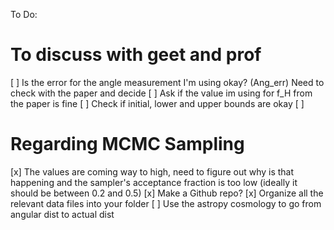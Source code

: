 To Do: 

# To discuss with geet and prof
[ ] Is the error for the angle measurement I'm using okay? (Ang_err)
    Need to check with the paper and decide
[ ] Ask if the value im using for f_H from the paper is fine
[ ] Check if initial, lower and upper bounds are okay
[ ] 

# Regarding MCMC Sampling
[x] The values are coming way to high, need to figure out why is that happening
    and the sampler's acceptance fraction is too low (ideally it should be between 0.2 and 0.5)
[x] Make a Github repo?
[x] Organize all the relevant data files into your folder
[ ] Use the astropy cosmology to go from angular dist to actual dist